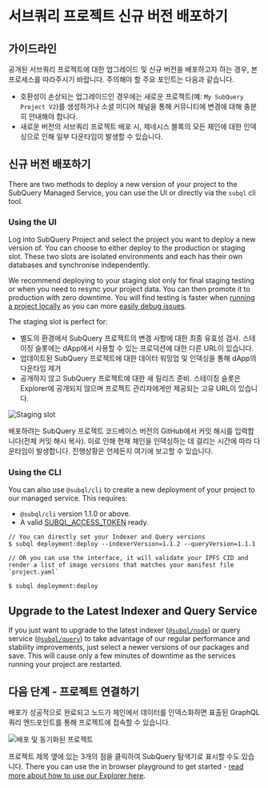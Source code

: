 # 서브쿼리 프로젝트 신규 버전 배포하기

## 가이드라인

공개된 서브쿼리 프로젝트에 대한 업그레이드 및 신규 버전을 배포하고자 하는 경우, 본 프로세스를 따라주시기 바랍니다. 주의해야 할 주요 포인트는 다음과 같습니다.

- 호환성이 손상되는 업그레이드인 경우에는 새로운 프로젝트(예: `My SubQuery Project V2`)를 생성하거나 소셜 미디어 채널을 통해 커뮤니티에 변경에 대해 충분히 안내해야 합니다.
- 새로운 버전의 서브쿼리 프로젝트 배포 시, 제네시스 블록의 모든 체인에 대한 인덱싱으로 인해 일부 다운타임이 발생할 수 있습니다.

## 신규 버전 배포하기

There are two methods to deploy a new version of your project to the SubQuery Managed Service, you can use the UI or directly via the `subql` cli tool.

### Using the UI

Log into SubQuery Project and select the project you want to deploy a new version of. You can choose to either deploy to the production or staging slot. These two slots are isolated environments and each has their own databases and synchronise independently.

We recommend deploying to your staging slot only for final staging testing or when you need to resync your project data. You can then promote it to production with zero downtime. You will find testing is faster when [running a project locally](../run_publish/run.md) as you can more [easily debug issues](../academy/tutorials_examples/debug-projects.md).

The staging slot is perfect for:

- 별도의 환경에서 SubQuery 프로젝트의 변경 사항에 대한 최종 유효성 검사. 스테이징 슬롯에는 dApp에서 사용할 수 있는 프로덕션에 대한 다른 URL이 있습니다.
- 업데이트된 SubQuery 프로젝트에 대한 데이터 워밍업 및 인덱싱을 통해 dApp의 다운타임 제거
- 공개하지 않고 SubQuery 프로젝트에 대한 새 릴리즈 준비. 스테이징 슬롯은 Explorer에 공개되지 않으며 프로젝트 관리자에게만 제공되는 고유 URL이 있습니다.

![Staging slot](/assets/img/staging_slot.png)

배포하려는 SubQuery 프로젝트 코드베이스 버전의 GitHub에서 커밋 해시를 입력합니다(전체 커밋 해시 복사). 이로 인해 현재 체인을 인덱싱하는 데 걸리는 시간에 따라 다운타임이 발생합니다. 진행상황은 언제든지 여기에 보고할 수 있습니다.

### Using the CLI

You can also use `@subql/cli` to create a new deployment of your project to our managed service. This requires:

- `@subql/cli` version 1.1.0 or above.
- A valid [SUBQL_ACCESS_TOKEN](/docs/run_publish/ipfs.md#prepare-your-subqlaccesstoken) ready.

```shell
// You can directly set your Indexer and Query versions
$ subql deployment:deploy --indexerVersion=1.1.2 --queryVersion=1.1.1

// OR you can use the interface, it will validate your IPFS CID and render a list of image versions that matches your manifest file `project.yaml`

$ subql deployment:deploy
```

## Upgrade to the Latest Indexer and Query Service

If you just want to upgrade to the latest indexer ([`@subql/node`](https://www.npmjs.com/package/@subql/node)) or query service ([`@subql/query`](https://www.npmjs.com/package/@subql/query)) to take advantage of our regular performance and stability improvements, just select a newer versions of our packages and save. This will cause only a few minutes of downtime as the services running your project are restarted.

## 다음 단계 - 프로젝트 연결하기

배포가 성공적으로 완료되고 노드가 체인에서 데이터를 인덱스화하면 표출된 GraphQL 쿼리 엔드포인트를 통해 프로젝트에 접속할 수 있습니다.

![배포 및 동기화된 프로젝트](/assets/img/projects-deploy-sync.png)

프로젝트 제목 옆에 있는 3개의 점을 클릭하여 SubQuery 탐색기로 표시할 수도 있습니다. There you can use the in browser playground to get started - [read more about how to use our Explorer here](../run_publish/query.md).

